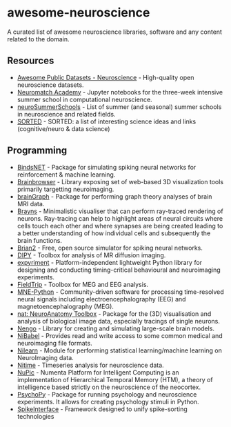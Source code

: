 # awesome-neuroscience

A curated list of awesome neuroscience libraries, software and any content related to the domain.

## Resources

- [Awesome Public Datasets - Neuroscience](https://github.com/awesomedata/awesome-public-datasets) - High-quality open neuroscience datasets.
- [Neuromatch Academy](https://github.com/NeuromatchAcademy/course-content) - Jupyter notebooks for the three-week intensive summer school in computational neuroscience.
- [neuroSummerSchools](https://github.com/PhABC/neuroSummerSchools) - List of summer (and seasonal) summer schools in neuroscience and related fields.
- [SORTED](https://github.com/PTDZ/SORTED) - SORTED: a list of interesting science ideas and links (cognitive/neuro & data science)

## Programming

- [BindsNET](https://github.com/Hananel-Hazan/bindsnet) - Package for simulating spiking neural networks for reinforcement & machine learning.
- [Brainbrowser](https://github.com/aces/brainbrowser) - Library exposing set of web-based 3D visualization tools primarily targetting neuroimaging.
- [brainGraph](https://github.com/cwatson/brainGraph) - Package for performing graph theory analyses of brain MRI data.
- [Brayns](https://github.com/BlueBrain/Brayns) - Minimalistic visualiser that can perform ray-traced rendering of neurons. Ray-tracing can help to highlight areas of neural circuits where cells touch each other and where synapses are being created leading to a better understanding of how individual cells and subsequently the brain functions.
- [Brian2](https://github.com/brian-team/brian2) - Free, open source simulator for spiking neural networks.
- [DIPY](https://github.com/nipy/dipy) - Toolbox for analysis of MR diffusion imaging.
- [expyriment](https://github.com/expyriment/expyriment) - Platform-independent lightweight Python library for designing and conducting timing-critical behavioural and neuroimaging experiments.
- [FieldTrip](https://github.com/fieldtrip/fieldtrip) - Toolbox for MEG and EEG analysis.
- [MNE-Python](https://github.com/mne-tools/mne-python) - Community-driven software for processing time-resolved neural signals including electroencephalography (EEG) and magnetoencephalography (MEG).
- [nat: NeuroAnatomy Toolbox](https://github.com/jefferis/nat) - Package for the (3D) visualisation and analysis of biological image data, especially tracings of single neurons.
- [Nengo](https://github.com/nengo/nengo) - Library for creating and simulating large-scale brain models.
- [NiBabel](https://github.com/nipy/nibabel) - Provides read and write access to some common medical and neuroimaging file formats.
- [Nilearn](https://github.com/nilearn/nilearn) - Module for performing statistical learning/machine learning on NeuroImaging data.
- [Nitime](https://github.com/nipy/nitime) - Timeseries analysis for neuroscience data.
- [NuPic](https://github.com/numenta/nupic) - Numenta Platform for Intelligent Computing is an implementation of Hierarchical Temporal Memory (HTM), a theory of intelligence based strictly on the neuroscience of the neocortex.
- [PsychoPy](https://github.com/psychopy/psychopy) - Package for running psychology and neuroscience experiments. It allows for creating psychology stimuli in Python.
- [SpikeInterface](https://github.com/SpikeInterface/spikeinterface) - Framework designed to unify spike-sorting technologies
